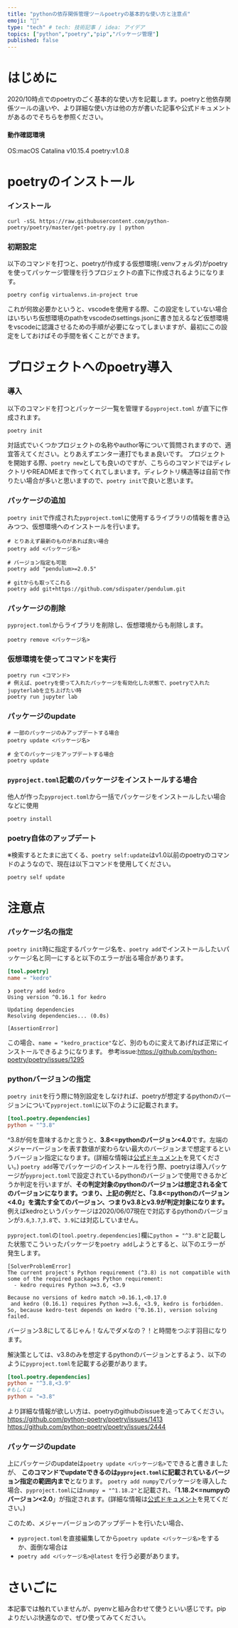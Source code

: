 ```yaml
---
title: "pythonの依存関係管理ツールpoetryの基本的な使い方と注意点"
emoji: "🐍"
type: "tech" # tech: 技術記事 / idea: アイデア
topics: ["python","poetry","pip","パッケージ管理"]
published: false
---
```


# はじめに
2020/10時点でのpoetryのごく基本的な使い方を記載します。poetryと他依存関係ツールの違いや、より詳細な使い方は他の方が書いた記事や公式ドキュメントがあるのでそちらを参照ください。

#### 動作確認環境
OS:macOS Catalina v10.15.4
poetry:v1.0.8

# poetryのインストール
### インストール
```shell
curl -sSL https://raw.githubusercontent.com/python-poetry/poetry/master/get-poetry.py | python
```
### 初期設定
以下のコマンドを打つと、poetryが作成する仮想環境(.venvフォルダ)がpoetryを使ってパッケージ管理を行うプロジェクトの直下に作成されるようになります。

```shell
poetry config virtualenvs.in-project true
```
これが何故必要かというと、vscodeを使用する際、この設定をしていない場合はいちいち仮想環境のpathをvscodeのsettings.jsonに書き加えるなど仮想環境をvscodeに認識させるための手順が必要になってしまいますが、最初にこの設定をしておけばその手間を省くことができます。

# プロジェクトへのpoetry導入
### 導入
以下のコマンドを打つとパッケージ一覧を管理する`pyproject.toml` が直下に作成されます。

```shell
poetry init
```
対話式でいくつかプロジェクトの名称やauthor等について質問されますので、適宜答えてください。とりあえずエンター連打でもまぁ良いです。
プロジェクトを開始する際、`poetry new`としても良いのですが、こちらのコマンドではディレクトリやREADMEまで作ってくれてしまいます。ディレクトリ構造等は自前で作りたい場合が多いと思いますので、`poetry init`で良いと思います。

### パッケージの追加
`poetry init`で作成された`pyproject.toml`に使用するライブラリの情報を書き込みつつ、仮想環境へのインストールを行います。

```shell
# とりあえず最新のものがあれば良い場合
poetry add <パッケージ名>

# バージョン指定も可能
poetry add "pendulum>=2.0.5"

# gitからも取ってこれる
poetry add git+https://github.com/sdispater/pendulum.git
```

### パッケージの削除
`pyproject.toml`からライブラリを削除し、仮想環境からも削除します。

```shell
poetry remove <パッケージ名>
```
### 仮想環境を使ってコマンドを実行

```shell
poetry run <コマンド>
# 例えば、poetryを使って入れたパッケージを有効化した状態で、poetryで入れたjupyterlabを立ち上げたい時
poetry run jupyter lab
```


### パッケージのupdate
```shell
# 一部のパッケージのみアップデートする場合
poetry update <パッケージ名>

# 全てのパッケージをアップデートする場合
poetry update
```

### `pyproject.toml`記載のパッケージをインストールする場合
他人が作った`pyproject.toml`から一括でパッケージをインストールしたい場合などに使用

```shell
poetry install
```

### poetry自体のアップデート
※検索するとたまに出てくる、`poetry self:update`はv1.0以前のpoetryのコマンドのようなので、現在は以下コマンドを使用してください。

```shell
poetry self update
```


# 注意点
### パッケージ名の指定
`poetry init`時に指定するパッケージ名を、`poetry add`でインストールしたいパッケージ名と同一にすると以下のエラーが出る場合があります。

```pyproject.toml
[tool.poetry]
name = "kedro"
```

```shell
❯ poetry add kedro
Using version ^0.16.1 for kedro

Updating dependencies
Resolving dependencies... (0.0s)

[AssertionError]
```
この場合、`name = "kedro_practice"`など、別のものに変えてあげれば正常にインストールできるようになります。
参考issue:https://github.com/python-poetry/poetry/issues/1295


### pythonバージョンの指定
`poetry init`を行う際に特別設定をしなければ、poetryが想定するpythonのバージョンについて`pyproject.toml`に以下のように記載されます。

```toml
[tool.poetry.dependencies]
python = "^3.8"
```
^3.8が何を意味するかと言うと、**3.8<=pythonのバージョン<4.0**です。左端のメジャーバージョンを表す数値が変わらない最大のバージョンまで想定するというバージョン指定になります。(詳細な情報は[公式ドキュメント](https://python-poetry.org/docs/versions/)を見てください。)
`poetry add`等でパッケージのインストールを行う際、poetryは導入パッケージが`pyproject.toml`で設定されているpythonのバージョンで使用できるかどうか判定を行いますが、**その判定対象のpythonのバージョンは想定される全てのバージョンになります。**つまり、上記の例だと、「3.8<=pythonのバージョン<4.0」を満たす全てのバージョン、つまり**v3.8とv3.9が判定対象になります。**
例えばkedroというパッケージは2020/06/07現在で対応するpythonのバージョンが`3.6`,`3.7`,`3.8`で、`3.9`には対応していません。

`pyproject.toml`の`[tool.poetry.dependencies]`欄に`python = "^3.8"`と記載した状態でこういったパッケージを`poetry add`しようとすると、以下のエラーが発生します。

```shell-session
[SolverProblemError]
The current project's Python requirement (^3.8) is not compatible with some of the required packages Python requirement:
  - kedro requires Python >=3.6, <3.9

Because no versions of kedro match >0.16.1,<0.17.0
 and kedro (0.16.1) requires Python >=3.6, <3.9, kedro is forbidden.
So, because kedro-test depends on kedro (^0.16.1), version solving failed.
```

バージョン3.8にしてるじゃん！なんでダメなの？！と時間をつぶす羽目になります。

解決策としては、v3.8のみを想定するpythonのバージョンとするよう、以下のように`pyproject.toml`を記載する必要があります。

```toml
[tool.poetry.dependencies]
python = "^3.8,<3.9"
#もしくは
python = "=3.8"
```
より詳細な情報が欲しい方は、poetryのgithubのissueを追ってみてください。
https://github.com/python-poetry/poetry/issues/1413
https://github.com/python-poetry/poetry/issues/2444

### パッケージのupdate
上にパッケージのupdateは`poetry update <パッケージ名>`でできると書きましたが、
**このコマンドでupdateできるのは`pyproject.toml`に記載されているバージョン指定の範囲内まで**となります。
`poetry add numpy`でパッケージを導入した場合、`pyproject.toml`には`numpy = "^1.18.2"`と記載され、「**1.18.2<=numpyのバージョン<2.0**」が指定されます。(詳細な情報は[公式ドキュメント](https://python-poetry.org/docs/versions/)を見てください。)

このため、メジャーバージョンのアップデートを行いたい場合、
- `pyproject.toml`を直接編集してから`poetry update <パッケージ名>`をする
か、面倒な場合は
- `poetry add <パッケージ名>@latest`
を行う必要があります。





# さいごに
本記事では触れていませんが、pyenvと組み合わせて使うといい感じです。pipよりだいぶ快適なので、ぜひ使ってみてください。
